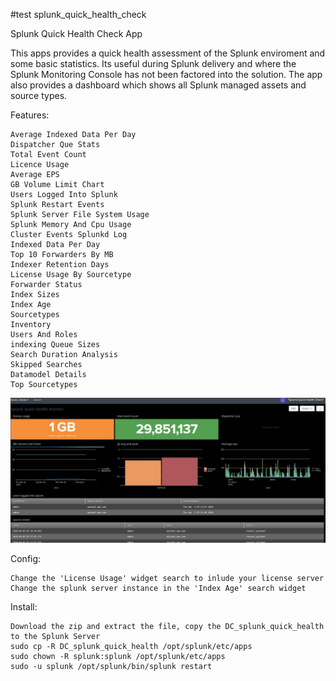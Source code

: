 #test
splunk_quick_health_check

Splunk Quick Health Check App

This apps provides a quick health assessment of the Splunk enviroment and some basic statistics. Its useful during Splunk delivery and where the Splunk Monitoring Console has not been factored into the solution. The app also provides a dashboard which shows all Splunk managed assets and source types.

Features:

    Average Indexed Data Per Day
    Dispatcher Que Stats
    Total Event Count
    Licence Usage
    Average EPS
    GB Volume Limit Chart
    Users Logged Into Splunk
    Splunk Restart Events
    Splunk Server File System Usage
    Splunk Memory And Cpu Usage
    Cluster Events Splunkd Log
    Indexed Data Per Day
    Top 10 Forwarders By MB
    Indexer Retention Days
    License Usage By Sourcetype
    Forwarder Status
    Index Sizes
    Index Age
    Sourcetypes
    Inventory
    Users And Roles
    indexing Queue Sizes
    Search Duration Analysis
    Skipped Searches
    Datamodel Details
    Top Sourcetypes


![](images/health.jpg)

Config:

    Change the 'License Usage' widget search to inlude your license server
    Change the splunk server instance in the 'Index Age' search widget

Install:

    Download the zip and extract the file, copy the DC_splunk_quick_health to the Splunk Server
    sudo cp -R DC_splunk_quick_health /opt/splunk/etc/apps
    sudo chown -R splunk:splunk /opt/splunk/etc/apps
    sudo -u splunk /opt/splunk/bin/splunk restart

